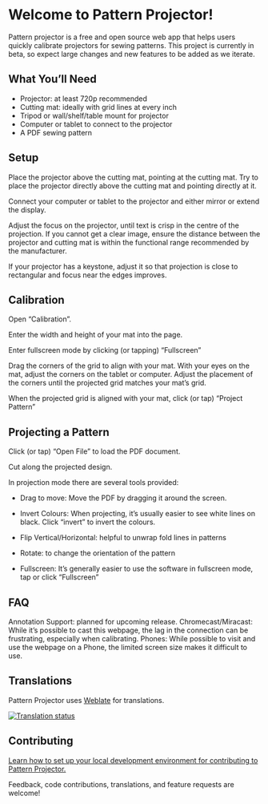 # Welcome to Pattern Projector!

Pattern projector is a free and open source web app that helps users quickly calibrate projectors for sewing patterns. This project is currently in beta, so expect large changes and new features to be added as we iterate.

## What You’ll Need

- Projector: at least 720p recommended
- Cutting mat: ideally with grid lines at every inch
- Tripod or wall/shelf/table mount for projector
- Computer or tablet to connect to the projector
- A PDF sewing pattern

## Setup

Place the projector above the cutting mat, pointing at the cutting mat. Try to place the projector directly above the cutting mat and pointing directly at it.

Connect your computer or tablet to the projector and either mirror or extend the display.

Adjust the focus on the projector, until text is crisp in the centre of the projection. If you cannot get a clear image, ensure the distance between the projector and cutting mat is within the functional range recommended by the manufacturer.

If your projector has a keystone, adjust it so that projection is close to rectangular and focus near the edges improves.

## Calibration

Open “Calibration”.

Enter the width and height of your mat into the page.

Enter fullscreen mode by clicking (or tapping) “Fullscreen”

Drag the corners of the grid to align with your mat. With your eyes on the mat, adjust the corners on the tablet or computer.
Adjust the placement of the corners until the projected grid matches your mat’s grid.

When the projected grid is aligned with your mat, click (or tap) “Project Pattern”

## Projecting a Pattern

Click (or tap) “Open File” to load the PDF document.

Cut along the projected design.

In projection mode there are several tools provided:

- Drag to move: Move the PDF by dragging it around the screen.

- Invert Colours: When projecting, it’s usually easier to see white lines on black. Click “invert” to invert the colours.

- Flip Vertical/Horizontal: helpful to unwrap fold lines in patterns

- Rotate: to change the orientation of the pattern

- Fullscreen: It’s generally easier to use the software in fullscreen mode, tap or click “Fullscreen”

## FAQ

Annotation Support: planned for upcoming release.
Chromecast/Miracast: While it’s possible to cast this webpage, the lag in the connection can be frustrating, especially when calibrating.
Phones: While possible to visit and use the webpage on a Phone, the limited screen size makes it difficult to use.

## Translations

Pattern Projector uses [Weblate](https://hosted.weblate.org/projects/pattern-projector/pattern-projector/) for translations.

<a href="https://hosted.weblate.org/engage/pattern-projector/">
<img src="https://hosted.weblate.org/widget/pattern-projector/horizontal-auto.svg" alt="Translation status" />
</a>

## Contributing

[Learn how to set up your local development environment for contributing to Pattern Projector.](/CONTRIBUTING.md)

Feedback, code contributions, translations, and feature requests are welcome!
